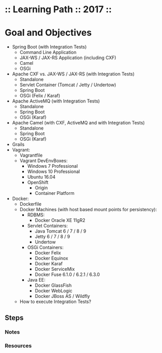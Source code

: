 :: Learning Path :: 2017 ::
===========================

# Goal and Objectives

- Spring Boot (with Integration Tests)
    - Command Line Application
    - JAX-WS / JAX-RS Application (including CXF)
    - Camel
    - OSGi
- Apache CXF vs. JAX-WS / JAX-RS (with Integration Tests)
    - Standalone
    - Servlet Container (Tomcat / Jetty / Undertow)
    - Spring Boot
    - OSGi (Felix / Karaf)
- Apache ActiveMQ (with Integration Tests)
    - Standalone
    - Spring Boot
    - OSGi (Karaf)
- Apache Camel (with CXF, ActiveMQ and with Integration Tests)
    - Standalone
    - Spring Boot
    - OSGi (Karaf)
- Grails
- Vagrant:
    - Vagrantfile
    - Vagrant DevEnvBoxes:
        - Windows 7 Professional
        - Windows 10 Professional
        - Ubuntu 16.04
        - OpenShift
            - Origin
            - Container Platform
- Docker:
    - Dockerfile
    - Docker Machines (with host based mount points for persistency):
        - RDBMS:
            - Docker Oracle XE 11gR2
        - Servlet Containers:
            - Java Tomcat 6 / 7 / 8 / 9
            - Jetty 6 / 7 / 8 / 9
            - Undertow
        - OSGi Containers:
            - Docker Felix
            - Docker Equinox
            - Docker Karaf
            - Docker ServiceMix
            - Docker Fuse 6.1.0 / 6.2.1 / 6.3.0
        - Java EE:
            - Docker GlassFish
            - Docker WebLogic
            - Docker JBoss AS / Wildfly
    - How to execute Integration Tests?

## Steps

### Notes

### Resources
